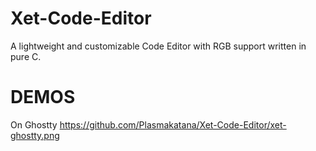 # Xet-Code-Editor
A lightweight and customizable Code Editor with RGB support written in pure C.
# DEMOS
On Ghostty
https://github.com/Plasmakatana/Xet-Code-Editor/xet-ghostty.png
